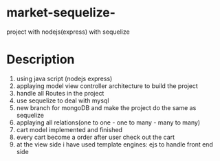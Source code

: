 # market-sequelize-
project with nodejs(express) with sequelize 
# Description 
1. using java script (nodejs express)
2. applaying model view controller architecture to build the project
3. handle all Routes in the project 
4. use sequelize to deal with mysql 
5. new branch for mongoDB and make the project do the same as sequelize
6. applaying all relations(one to one - one to many - many to many)
7. cart model implemented and finished
8. every cart become a order after user check out the cart
9. at the view side i have used template engines: ejs to handle front end side  

